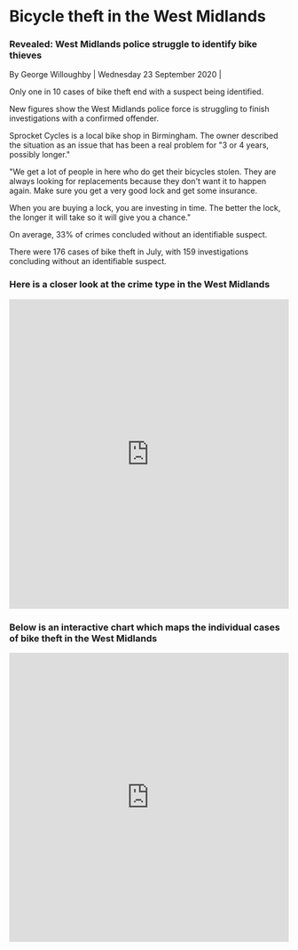 # Bicycle theft in the West Midlands

### Revealed: West Midlands police struggle to identify bike thieves 

By George Willoughby | Wednesday 23 September 2020 |

Only one in 10 cases of bike theft end with a suspect being identified. 

New figures show the West Midlands police force is struggling to finish investigations with a confirmed offender.

Sprocket Cycles is a local bike shop in Birmingham. The owner described the situation as an issue that has been a real problem for "3 or 4 years, possibly longer."

"We get a lot of people in here who do get their bicycles stolen. They are always looking for replacements because they don't want it to happen again.
Make sure you get a very good lock and get some insurance. 

When you are buying a lock, you are investing in time. The better the lock, the longer it will take so it will give you a chance."

On average, 33% of crimes concluded without an identifiable suspect.

There were 176 cases of bike theft in July, with 159 investigations concluding without an identifiable suspect.


### Here is a closer look at the crime type in the West Midlands

<iframe title="Percentage of crimes with investigations concluding without an identified suspect" aria-label="chart" id="datawrapper-chart-q13ef" src="https://datawrapper.dwcdn.net/q13ef/1/" scrolling="no" frameborder="0" style="width: 0; min-width: 100% !important; border: none;" height="557"></iframe><script type="text/javascript">!function(){"use strict";window.addEventListener("message",(function(a){if(void 0!==a.data["datawrapper-height"])for(var e in a.data["datawrapper-height"]){var t=document.getElementById("datawrapper-chart-"+e)||document.querySelector("iframe[src*='"+e+"']");t&&(t.style.height=a.data["datawrapper-height"][e]+"px")}}))}();
</script>


### Below is an interactive chart which maps the individual cases of bike theft in the West Midlands

<iframe width="100%" height="520" frameborder="0" src="https://gwilloughby.carto.com/builder/c5dcdd78-9050-4770-882c-8c04a0e2c192/embed" allowfullscreen webkitallowfullscreen mozallowfullscreen oallowfullscreen msallowfullscreen></iframe>

